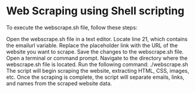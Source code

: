 # Web Scraping using Shell scripting


To execute the webscrape.sh file, follow these steps:

Open the webscrape.sh file in a text editor.
Locate line 21, which contains the emailurl variable.
Replace the placeholder link with the URL of the website you want to scrape.
Save the changes to the webscrape.sh file.
Open a terminal or command prompt.
Navigate to the directory where the webscrape.sh file is located.
Run the following command: ./webscrape.sh
The script will begin scraping the website, extracting HTML, CSS, images, etc.
Once the scraping is complete, the script will separate emails, links, and names from the scraped website data.
